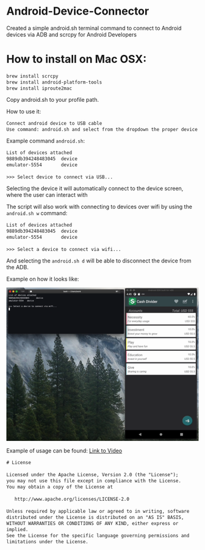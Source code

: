 # Android-Device-Connector
Created a simple android.sh terminal command to connect to Android devices via ADB and scrcpy for Android Developers

# How to install on Mac OSX:

    brew install scrcpy
    brew install android-platform-tools
    brew install iproute2mac
    
Copy android.sh to your profile path.

How to use it:
    
    Connect android device to USB cable
    Use command: android.sh and select from the dropdown the proper device
    
Example command `android.sh`:

    List of devices attached
    9889db394248483045  device
    emulator-5554	    device

    >>> Select device to connect via USB...

Selecting the device it will automatically connect to the device screen, where the user can interact with

The script will also work with connecting to devices over wifi by using the `android.sh w` command:

    List of devices attached
    9889db394248483045  device
    emulator-5554       device

    >>> Select a device to connect via wifi...

And selecting the `android.sh d` will be able to disconnect the device from the ADB.

Example on how it looks like:

![alt text](https://raw.githubusercontent.com/cotfas/Android-Device-Connector/main/Sample/android-device-window.png?raw=true)

Example of usage can be found: [Link to Video](https://github.com/cotfas/Android-Device-Connector/blob/main/Sample/Example.mov)

[](https://github.com/user-attachments/assets/d6ec8b2e-c810-4296-b93e-b49493a7c459)




    # License

    Licensed under the Apache License, Version 2.0 (the "License");
    you may not use this file except in compliance with the License.
    You may obtain a copy of the License at

       http://www.apache.org/licenses/LICENSE-2.0

    Unless required by applicable law or agreed to in writing, software
    distributed under the License is distributed on an "AS IS" BASIS,
    WITHOUT WARRANTIES OR CONDITIONS OF ANY KIND, either express or implied.
    See the License for the specific language governing permissions and
    limitations under the License.
